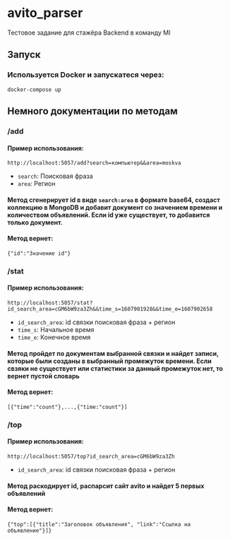 # avito_parser
Тестовое задание для стажёра Backend в команду MI
## Запуск
### Используется Docker и запускатеся через:
`docker-compose up`
## Немного документации по методам
### /add
#### Пример использования:
`http://localhost:5057/add?search=компьютер&&area=moskva`
* `search`: Поисковая фраза
* `area`: Регион
#### Метод сгенерирует id в виде `search:area` в формате base64, создаст коллекцию в MongoDB и добавит документ со значением времени и количеством объявлений. Если id уже существует, то добавится только документ.  
#### Метод вернет:
`{"id":"Значение id"}`
### /stat
#### Пример использования:
`http://localhost:5057/stat?id_search_area=cGM6bW9za3Zh&&time_s=1607901928&&time_e=1607902658`
* `id_search_area`: id связки поисковая фраза + регион
* `time_s`: Начальное время
* `time_e`: Конечное время
#### Метод пройдет по документам выбранной связки и найдет записи, которые были созданы в выбранный промежуток времени. Если свзяки не существует или статистики за данный промежуток нет, то вернет пустой словарь
#### Метод вернет:
`[{"time":"count"},...,{"time:"count"}]`
### /top
#### Пример использования:
`http://localhost:5057/top?id_search_area=cGM6bW9za3Zh`
* `id_search_area`: id связки поисковая фраза + регион
#### Метод раскодирует id, распарсит сайт avito и найдет 5 первых объявлений 
#### Метод вернет:
`{"top":[{"title":"Заголовок объявления", "link":"Ссылка на объявление"}]}`
